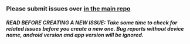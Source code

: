 ### Please submit issues over [in the main repo](https://github.com/kabouzeid/Phonograph/issues)

#### *READ BEFORE CREATING A NEW ISSUE: Take some time to check for related issues before you create a new one. Bug reports without device name, android version and app version will be ignored.*
